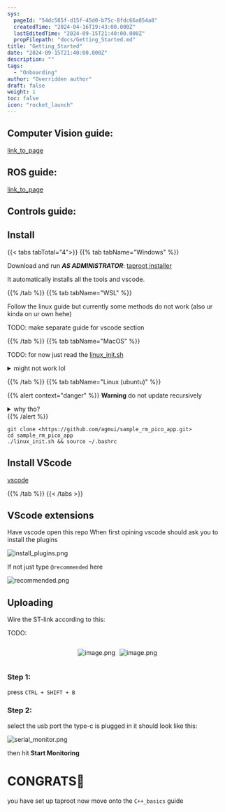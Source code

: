 ```yaml
---
sys:
  pageId: "54dc585f-d15f-45d0-b75c-8fdc66a854a8"
  createdTime: "2024-04-16T19:43:00.000Z"
  lastEditedTime: "2024-09-15T21:40:00.000Z"
  propFilepath: "docs/Getting_Started.md"
title: "Getting_Started"
date: "2024-09-15T21:40:00.000Z"
description: ""
tags:
  - "Onboarding"
author: "Overridden author"
draft: false
weight: 1
toc: false
icon: "rocket_launch"
---
```


## Computer Vision guide:

[link_to_page](86d45bc0-388b-4d26-8848-44f255f73d0e)

## ROS guide:

[link_to_page](3c76c1de-ec8f-46d6-8b0a-294005edc2d5)

## Controls guide:

## Install

{{< tabs tabTotal="4">}}
{{% tab tabName="Windows" %}}

Download and run _**AS ADMINISTRATOR**_: [taproot installer](https://github.com/Thornbots/TeachingFreshies/releases/tag/1.0)

It automatically installs all the tools and vscode.

{{% /tab %}}
{{% tab tabName="WSL" %}}

Follow the linux guide but currently some methods do not work (also ur kinda on ur own hehe)

TODO: make separate guide for vscode section

{{% /tab %}}
{{% tab tabName="MacOS" %}}

TODO: for now just read the [linux_init.sh](https://github.com/agmui/sample_rm_pico_app/blob/main/linux_init.sh)

<details>
<summary>might not work lol</summary>

`brew install libusb pkg-config`

Next install: [vscode](https://code.visualstudio.com/Download)

</details>

{{% /tab %}}
{{% tab tabName="Linux (ubuntu)" %}}

{{% alert context="danger" %}}
**Warning** do not update recursively
<details>
<summary>why tho?</summary>
There are some submodules that may go on for a while (like tinyusb) and I highly
recommend you don't need to get them.
If you want to see what submodules I update just look in `linux_init.sh`
</details>
{{% /alert %}}

```shell
git clone <https://github.com/agmui/sample_rm_pico_app.git>
cd sample_rm_pico_app
./linux_init.sh && source ~/.bashrc
```

## Install VScode

[vscode](https://code.visualstudio.com/Download)

{{% /tab %}}
{{< /tabs >}}

## VScode extensions

Have vscode open this repo
When first opining vscode should ask you to install the plugins

![install_plugins.png](https://prod-files-secure.s3.us-west-2.amazonaws.com/d518164a-d88e-44d1-a4ee-3adb3bd8bce0/89bd30f0-1825-4e77-867b-0a41ce370880/install_plugins.png?X-Amz-Algorithm=AWS4-HMAC-SHA256&X-Amz-Content-Sha256=UNSIGNED-PAYLOAD&X-Amz-Credential=ASIAZI2LB466WK3ZBAZS%2F20250217%2Fus-west-2%2Fs3%2Faws4_request&X-Amz-Date=20250217T021208Z&X-Amz-Expires=3600&X-Amz-Security-Token=IQoJb3JpZ2luX2VjEEEaCXVzLXdlc3QtMiJIMEYCIQCMUOTIshOZ0lfxRnJUjefw8aBr%2BLUAEh7w36L4zuvP0wIhAL3H%2B4WrGRJp3lj96bLjLC6SKCXaPpLXaou%2BKQfTJ5L4Kv8DCGoQABoMNjM3NDIzMTgzODA1IgwzBRovzJALcSQxg5kq3AMqK9ySpH56EC4ImQ%2B0DpewvlbhsZRJAvz%2BYi0T%2BdA5WH9e5yzNdAaNdkGmknNGEMi%2Bt805DEuWnfNRpbsrLoAQnKglzdOzRhM82VKPLXwcB%2BKZVKUNA5fWg%2Fx34Epn2CRKyfT7Kp3L80zE6fZcqJG9L9KsmqdsniMQ%2FY8wA3ErCi88P%2BXNOWmdRHrInbddnpEvt3TY5%2BCoXuVAvmM%2BhcHVJ4y0vnzHMx%2FcZjnrIJwUsiGlJuQ4fcief5aCm5ZZXwho%2Fo7EpmWkj9hZU6gqmYBX4pYKI8Nf%2FOdrQB0dMDxHXbVkRL1fEIpYEgcMPnDksX7hlXeP8zwD08lSXRJ%2FEPQTAIye%2FFLOpdHG4HG%2BEAMijSmxnJcPjij3SVGzjADHiUoCgLeCWbu5PWQxxh82dBQ53D8y2Msxa8c8n8A0whZlU7xNzTX20%2BlABjUjAwowpUQDRKvtrJACpfbrHjdn3IJBnd5hKitOmIFJAEUuu6jX7lv3%2F7PW6zXQlh4UNaH0U2ov54Ju6CTHZXvfhzNVGaru8ngSW9d0IP1ajcV30EL6LCNp76nnhmHXnQnk7VaDDMdlaRbYYMll1jxDpAf7mojuAxsomhIQzvcUPM9dnotWya30UG3FMcLQLst6QDD5m8q9BjqkATN7TnT5uRcH290clHBWqstv4wVIVj9ETJHu4k%2FBRxZ6F5LljRZRgjezpaqpSxBp0oW%2FqTvAYOTgR%2B6LqP3Wl34jzN6fOz%2BVOh6xgHNaXTO8mFYkpl4jQZfvPrJGYlAKGnIVL7fzoQGSyYEJ92Mq5PxqkJDjAqXRnY581NX84yIzUAJRIleMhFoOXfTTuWi7fCMQxqEaK7Cm3zFl2Qmpqefql6eD&X-Amz-Signature=dd47b227968575c6e753fa3d5337edb96da3ac20c7bedc0d73fc5c3264d139ff&X-Amz-SignedHeaders=host&x-id=GetObject)

If not just type `@recommended` here  

![recommended.png](https://prod-files-secure.s3.us-west-2.amazonaws.com/d518164a-d88e-44d1-a4ee-3adb3bd8bce0/61e661e9-5d85-4dfc-be0d-8d2097a5e793/recommended.png?X-Amz-Algorithm=AWS4-HMAC-SHA256&X-Amz-Content-Sha256=UNSIGNED-PAYLOAD&X-Amz-Credential=ASIAZI2LB466WK3ZBAZS%2F20250217%2Fus-west-2%2Fs3%2Faws4_request&X-Amz-Date=20250217T021208Z&X-Amz-Expires=3600&X-Amz-Security-Token=IQoJb3JpZ2luX2VjEEEaCXVzLXdlc3QtMiJIMEYCIQCMUOTIshOZ0lfxRnJUjefw8aBr%2BLUAEh7w36L4zuvP0wIhAL3H%2B4WrGRJp3lj96bLjLC6SKCXaPpLXaou%2BKQfTJ5L4Kv8DCGoQABoMNjM3NDIzMTgzODA1IgwzBRovzJALcSQxg5kq3AMqK9ySpH56EC4ImQ%2B0DpewvlbhsZRJAvz%2BYi0T%2BdA5WH9e5yzNdAaNdkGmknNGEMi%2Bt805DEuWnfNRpbsrLoAQnKglzdOzRhM82VKPLXwcB%2BKZVKUNA5fWg%2Fx34Epn2CRKyfT7Kp3L80zE6fZcqJG9L9KsmqdsniMQ%2FY8wA3ErCi88P%2BXNOWmdRHrInbddnpEvt3TY5%2BCoXuVAvmM%2BhcHVJ4y0vnzHMx%2FcZjnrIJwUsiGlJuQ4fcief5aCm5ZZXwho%2Fo7EpmWkj9hZU6gqmYBX4pYKI8Nf%2FOdrQB0dMDxHXbVkRL1fEIpYEgcMPnDksX7hlXeP8zwD08lSXRJ%2FEPQTAIye%2FFLOpdHG4HG%2BEAMijSmxnJcPjij3SVGzjADHiUoCgLeCWbu5PWQxxh82dBQ53D8y2Msxa8c8n8A0whZlU7xNzTX20%2BlABjUjAwowpUQDRKvtrJACpfbrHjdn3IJBnd5hKitOmIFJAEUuu6jX7lv3%2F7PW6zXQlh4UNaH0U2ov54Ju6CTHZXvfhzNVGaru8ngSW9d0IP1ajcV30EL6LCNp76nnhmHXnQnk7VaDDMdlaRbYYMll1jxDpAf7mojuAxsomhIQzvcUPM9dnotWya30UG3FMcLQLst6QDD5m8q9BjqkATN7TnT5uRcH290clHBWqstv4wVIVj9ETJHu4k%2FBRxZ6F5LljRZRgjezpaqpSxBp0oW%2FqTvAYOTgR%2B6LqP3Wl34jzN6fOz%2BVOh6xgHNaXTO8mFYkpl4jQZfvPrJGYlAKGnIVL7fzoQGSyYEJ92Mq5PxqkJDjAqXRnY581NX84yIzUAJRIleMhFoOXfTTuWi7fCMQxqEaK7Cm3zFl2Qmpqefql6eD&X-Amz-Signature=9bf98c37929ec5d93bca83e825447d943eaa6a9e98f2a957ab943265ae45c176&X-Amz-SignedHeaders=host&x-id=GetObject)

## Uploading

Wire the ST-link according to this:

TODO:

<div style="display: flex;flex-direction: row; column-gap:10px; max-width: 630px;justify-content: center;">
<div>

![image.png](https://prod-files-secure.s3.us-west-2.amazonaws.com/d518164a-d88e-44d1-a4ee-3adb3bd8bce0/210ecb78-1116-4d7b-b9b7-2292f66fa2c2/image.png?X-Amz-Algorithm=AWS4-HMAC-SHA256&X-Amz-Content-Sha256=UNSIGNED-PAYLOAD&X-Amz-Credential=ASIAZI2LB46662M35VJB%2F20250217%2Fus-west-2%2Fs3%2Faws4_request&X-Amz-Date=20250217T021211Z&X-Amz-Expires=3600&X-Amz-Security-Token=IQoJb3JpZ2luX2VjEEEaCXVzLXdlc3QtMiJHMEUCIQClEwkLSUo4TPgaNMSCqncXMzk9WGsEAiNOPr2dyU37tAIgMdZb6dUJJfW3UEuHXLxHs7KAlmChsMq91FwbOxauOFcq%2FwMIahAAGgw2Mzc0MjMxODM4MDUiDHmzuTiUy16hWMu7UyrcA9MKIRP4mLc8rgOkx1nw1xRY6dEYNlIQiIk71gXOKaOjzKlmf2OIUmCmfVVcEOQGzQti9PsqxYmMZcQNhCpvApxk2cTVxIG2Wb8LwTdQYdywWM%2F3Ndcx%2FJwoZlSloJ0blnw%2BRQhMW9qa9phQp1xnntju8pSOt8NTHAF0owBr%2FDdD1SRwPOljQl7isVzst9MMSt%2FlExpepZdmIkUdM%2BGr7rbEJAYduIjJ07XT0ALD6Zmi9GMkQVIOiC89laTeHezx5iemM0K5E77gd%2Fcg7QedwJtjrsPr93%2FtLjrro1YF6EBWE1ZxC3yF8gFjODdYEvOMPMh72m8oQSJwaGbaRriZJNQSO4N553mv%2BozdXTA3hK0UM4u50BhGRwAHDZJluOaHiJlXbKhK6wYpMXoLkkKf%2B6y3DNM8Vuap1eyfebBbjHFUa4oo9CqIs%2BAvjpa7qyALK3gIE%2BVNrPu5r4dQiq%2BjKwpfTKodDSp02Q%2BLPWBYQ%2FVnuExzTGMKZxLa87GdWeP5sZXGZoCRl83adlDjbbLf4VhZbmbKiqXhHwf7BM%2BTVwT%2BpjhjhuptZ%2B4XVJSP5ZcJ5FFey95NpjkItYsUcCljObnWXs3isjL4DfhmVDCO3d2xH4j8FhWiCgzN1GFiMKqbyr0GOqUB0fTQiFqyKXh7y6NCL4lYINfxFJx0%2FD2FhLG5V4MNGLRZ%2Byhby901SEN5Hj5Dj6NdHj3DaanZwVCxPH0A7waEoqxf2LMYGFcE9CppFgEHjA1UU1n3seQLmM65eLeswzIdsQtYHh00Y1Nqb9t05EXd00qkv%2BwPVbgn2GX7JYn3DXI0VPWb8oUoMIfDhWSeomMIsmNM2EReTKn1wiaSrlU5i7v6TNOU&X-Amz-Signature=5495dd229f6eadc60809d965ebea1a0661c982a4584dac4a9ca0eea97df4ddfa&X-Amz-SignedHeaders=host&x-id=GetObject)

</div>
<div>

![image.png](https://prod-files-secure.s3.us-west-2.amazonaws.com/d518164a-d88e-44d1-a4ee-3adb3bd8bce0/33a0fd0f-8ca6-4a86-8e09-26e95ded1fff/image.png?X-Amz-Algorithm=AWS4-HMAC-SHA256&X-Amz-Content-Sha256=UNSIGNED-PAYLOAD&X-Amz-Credential=ASIAZI2LB466YNZXW6JM%2F20250217%2Fus-west-2%2Fs3%2Faws4_request&X-Amz-Date=20250217T021211Z&X-Amz-Expires=3600&X-Amz-Security-Token=IQoJb3JpZ2luX2VjEEEaCXVzLXdlc3QtMiJHMEUCIQDdWDK93RTwMbyCiqZSJ5eeSPsygsSaYCsN%2FcJxbwhC%2FgIgAO1G%2FxAtAmKKU0imUMYUKTaA8bEWzZxxcqDqYTsXFr0q%2FwMIahAAGgw2Mzc0MjMxODM4MDUiDL%2F29EtsdWdqFosa5SrcA0WXuuJd%2B601wwV7JfFi73lao2bqI65zSSnYXbSg3%2BL6hAMKaW%2Fk36gbftuswr5ojqjFpYiZQDB48wKEPyc%2F4GsghbQU5Urtnh5bqx7QSv%2BnccDOlYTHnkaCDa7FD7sJztvq8STMPuu2gUE2VhrtvZu%2FjcwHGHxhwjeLu9yrCtgC7mHu1Scd4g1R%2Fb1ZeClWcgJJHho9JLHAeldHzAQ%2FIqSD9BtkmjA91fvddoAXyTyIsIwZ7iDhn%2BSOvF2KutCHWxhGp%2FilevI3IqR9oeCZlWo2YUjgQrLI0cYbmDS5tYtNm5jec436TUspaD%2Fr85eOe0WywitzDdajqveUwd64WGTjXAaIu%2FkMWQztfl5B1DPFr7qPE351HNjQTzQ%2FR2A8%2BCjfY3eRq%2FkCAnVwHJ3yfwDtat4unZ9G4RTaeQEgu7v%2BSGq9diOzHMqAZxTKy%2Fy3hp44kHyN62YNFJjCBe2I5Cq5ek3xkup5yL2sTwZH4wYOCBPCqKt3NeNRwPtS9uh68iSX42Lg1uj4UZs8GctAnwSwjtZngFpXG3pg7BaI%2FaKJk2iqnqTiliCfktL1yTpRpzlhgVghprjG4ZQ65N59i9wYSsLVZVJl9crrGx%2BZ1FbA74UxxXeWXSWy5OcIMLObyr0GOqUBTi5BkoldsrQxT2U8VGXGPrdEVBBb3QuliuphrbEfpq8s6CPu2MC5oVCQH8luAujIPQsHQAdVkEKE4nwyTHVuCIHjM36Pnqp8674n1KWswhlaUOC%2FzA0Tz3lW98xIxOw1SIZ47S1mXaAcPju2gJ0s7nBW29eLbLCWxsDbPspbxm0AlQauKFNzT4QytfDbNc4i%2Bw6TbTrcAh5XdYkcyaockd%2B%2FeQ4z&X-Amz-Signature=74a6302350ced928aeb143408c8d8d47f66d237babc10bd274761004163f0828&X-Amz-SignedHeaders=host&x-id=GetObject)

</div>
</div>

### Step 1:

press `CTRL + SHIFT + B`

### Step 2:

select the usb port the type-c is plugged in it should look like this:

![serial_monitor.png](https://prod-files-secure.s3.us-west-2.amazonaws.com/d518164a-d88e-44d1-a4ee-3adb3bd8bce0/f03f4774-05d4-4393-b6a0-d5efb6d315ab/serial_monitor.png?X-Amz-Algorithm=AWS4-HMAC-SHA256&X-Amz-Content-Sha256=UNSIGNED-PAYLOAD&X-Amz-Credential=ASIAZI2LB466WK3ZBAZS%2F20250217%2Fus-west-2%2Fs3%2Faws4_request&X-Amz-Date=20250217T021208Z&X-Amz-Expires=3600&X-Amz-Security-Token=IQoJb3JpZ2luX2VjEEEaCXVzLXdlc3QtMiJIMEYCIQCMUOTIshOZ0lfxRnJUjefw8aBr%2BLUAEh7w36L4zuvP0wIhAL3H%2B4WrGRJp3lj96bLjLC6SKCXaPpLXaou%2BKQfTJ5L4Kv8DCGoQABoMNjM3NDIzMTgzODA1IgwzBRovzJALcSQxg5kq3AMqK9ySpH56EC4ImQ%2B0DpewvlbhsZRJAvz%2BYi0T%2BdA5WH9e5yzNdAaNdkGmknNGEMi%2Bt805DEuWnfNRpbsrLoAQnKglzdOzRhM82VKPLXwcB%2BKZVKUNA5fWg%2Fx34Epn2CRKyfT7Kp3L80zE6fZcqJG9L9KsmqdsniMQ%2FY8wA3ErCi88P%2BXNOWmdRHrInbddnpEvt3TY5%2BCoXuVAvmM%2BhcHVJ4y0vnzHMx%2FcZjnrIJwUsiGlJuQ4fcief5aCm5ZZXwho%2Fo7EpmWkj9hZU6gqmYBX4pYKI8Nf%2FOdrQB0dMDxHXbVkRL1fEIpYEgcMPnDksX7hlXeP8zwD08lSXRJ%2FEPQTAIye%2FFLOpdHG4HG%2BEAMijSmxnJcPjij3SVGzjADHiUoCgLeCWbu5PWQxxh82dBQ53D8y2Msxa8c8n8A0whZlU7xNzTX20%2BlABjUjAwowpUQDRKvtrJACpfbrHjdn3IJBnd5hKitOmIFJAEUuu6jX7lv3%2F7PW6zXQlh4UNaH0U2ov54Ju6CTHZXvfhzNVGaru8ngSW9d0IP1ajcV30EL6LCNp76nnhmHXnQnk7VaDDMdlaRbYYMll1jxDpAf7mojuAxsomhIQzvcUPM9dnotWya30UG3FMcLQLst6QDD5m8q9BjqkATN7TnT5uRcH290clHBWqstv4wVIVj9ETJHu4k%2FBRxZ6F5LljRZRgjezpaqpSxBp0oW%2FqTvAYOTgR%2B6LqP3Wl34jzN6fOz%2BVOh6xgHNaXTO8mFYkpl4jQZfvPrJGYlAKGnIVL7fzoQGSyYEJ92Mq5PxqkJDjAqXRnY581NX84yIzUAJRIleMhFoOXfTTuWi7fCMQxqEaK7Cm3zFl2Qmpqefql6eD&X-Amz-Signature=08755e0da309c85fa84612c543683304e0bf04289be64d0572fb25a0560bafc9&X-Amz-SignedHeaders=host&x-id=GetObject)

then hit **Start Monitoring**

# CONGRATS🎉

you have set up taproot now move onto the `C++_basics` guide
